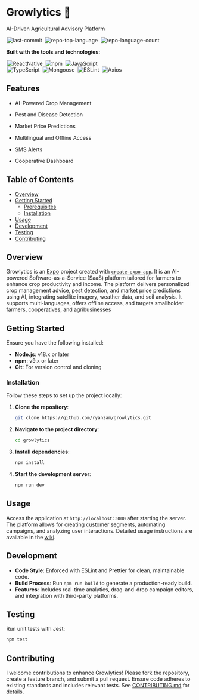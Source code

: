 # Growlytics 👋
AI-Driven Agricultural Advisory Platform

<div>
  <img alt="last-commit" src="https://img.shields.io/github/last-commit/ryanzam/growlytics?style=flat&amp;logo=git&amp;logoColor=white&amp;color=0080ff" class="inline-block mx-1" style="margin: 0px 2px;">
  <img alt="repo-top-language" src="https://img.shields.io/github/languages/top/ryanzam/growlytics?style=flat&amp;color=0080ff" class="inline-block mx-1" style="margin: 0px 2px;">
  <img alt="repo-language-count" src="https://img.shields.io/github/languages/count/ryanzam/growlytics?style=flat&amp;color=0080ff" class="inline-block mx-1" style="margin: 0px 2px;">
</div>

**Built with the tools and technologies:**

<div align="left">
<img alt="ReactNative" src="https://img.shields.io/badge/React_Native-%2320232a.svg?style=flat&amp;logo=npm&amp;logoColor=white" class="inline-block mx-1" style="margin: 0px 2px;">
<img alt="npm" src="https://img.shields.io/badge/npm-CB3837.svg?style=flat&amp;logo=npm&amp;logoColor=white" class="inline-block mx-1" style="margin: 0px 2px;">
<img alt="JavaScript" src="https://img.shields.io/badge/JavaScript-F7DF1E.svg?style=flat&amp;logo=JavaScript&amp;logoColor=black" class="inline-block mx-1" style="margin: 0px 2px;">
<br>
<img alt="TypeScript" src="https://img.shields.io/badge/TypeScript-3178C6.svg?style=flat&amp;logo=TypeScript&amp;logoColor=white" class="inline-block mx-1" style="margin: 0px 2px;">
<img alt="Mongoose" src="https://img.shields.io/badge/-MongoDB-13aa52?style=flat&amp;logo=TypeScript&amp;logoColor=white" class="inline-block mx-1" style="margin: 0px 2px;">
<img alt="ESLint" src="https://img.shields.io/badge/ESLint-4B32C3.svg?style=flat&amp;logo=ESLint&amp;logoColor=white" class="inline-block mx-1" style="margin: 0px 2px;">
<img alt="Axios" src="https://img.shields.io/badge/Axios-5A29E4.svg?style=flat&amp;logo=Axios&amp;logoColor=white" class="inline-block mx-1" style="margin: 0px 2px;">
</div>

## Features
- AI-Powered Crop Management

- Pest and Disease Detection

- Market Price Predictions

- Multilingual and Offline Access

- SMS Alerts

- Cooperative Dashboard

## Table of Contents

- [Overview](#overview)
- [Getting Started](#getting-started)
  - [Prerequisites](#prerequisites)
  - [Installation](#installation)
- [Usage](#usage)
- [Development](#development)
- [Testing](#testing)
- [Contributing](#contributing)

## Overview

Growlytics is an [Expo](https://expo.dev) project created with [`create-expo-app`](https://www.npmjs.com/package/create-expo-app). It is an AI-powered Software-as-a-Service (SaaS) platform tailored for farmers to enhance crop productivity and income. The platform delivers personalized crop management advice, pest detection, and market price predictions using AI, integrating satellite imagery, weather data, and soil analysis. It supports multi-languages, offers offline access, and targets smallholder farmers, cooperatives, and agribusinesses

## Getting Started

Ensure you have the following installed:

- **Node.js**: v18.x or later
- **npm**: v9.x or later
- **Git**: For version control and cloning

### Installation

Follow these steps to set up the project locally:

1. **Clone the repository**:
   ```bash
   git clone https://github.com/ryanzam/growlytics.git
   ```

2. **Navigate to the project directory**:
   ```bash
   cd growlytics
   ```

3. **Install dependencies**:
   ```bash
   npm install
   ```

4. **Start the development server**:
   ```bash
   npm run dev
   ```

## Usage

Access the application at `http://localhost:3000` after starting the server. The platform allows for creating customer segments, automating campaigns, and analyzing user interactions. Detailed usage instructions are available in the [wiki](https://github.com/ryanzam/growlytics/wiki).

## Development

- **Code Style**: Enforced with ESLint and Prettier for clean, maintainable code.
- **Build Process**: Run `npm run build` to generate a production-ready build.
- **Features**: Includes real-time analytics, drag-and-drop campaign editors, and integration with third-party platforms.

## Testing

Run unit tests with Jest:
```bash
npm test
```

## Contributing

I welcome contributions to enhance Growlytics! Please fork the repository, create a feature branch, and submit a pull request. Ensure code adheres to existing standards and includes relevant tests. See [CONTRIBUTING.md](CONTRIBUTING.md) for details.

